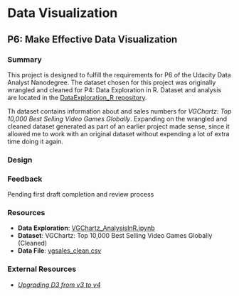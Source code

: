 # Data Visualization
## P6: Make Effective Data Visualization

### Summary

This project is designed to fulfill the requirements for P6 of the Udacity Data Analyst Nanodegree. The dataset chosen for this project was originally wrangled and cleaned for P4: Data Exploration in R. Dataset and analysis are located in the [DataExploration_R repository](https://github.com/WhitneyOnTheWeb/DataExploration_R). 

Th dataset contains information about and sales numbers for *VGChartz: Top 10,000 Best Selling Video Games Globally*. Expanding on the wrangled and cleaned dataset generated as part of an earlier project made sense, since it allowed me to work with an original dataset without expending a lot of extra time doing it again. 

### Design


### Feedback

Pending first draft completion and review process

### Resources

- **Data Exploration**:  [VGChartz_AnalysisInR.ipynb](https://github.com/WhitneyOnTheWeb/DataExploration_R/blob/master/VGCharts_AnalysisInR.ipynb)
- **Dataset**: VGChartz: Top 10,000 Best Selling Video Games Globally (Cleaned)
- **Data File**:  [vgsales_clean.csv](https://github.com/WhitneyOnTheWeb/DataExploration_R/blob/master/vgsales_clean.csv)

### External Resources

- [*Upgrading D3 from v3 to v4*](https://keithpblog.wordpress.com/2016/07/31/upgrading-d3-from-v3-to-v4/)
